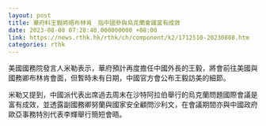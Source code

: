 ```yaml
---
layout: post
title: 華府料王毅將晤布林肯　指中國參與烏克蘭會議富有成效
date: 2023-08-08 07:28:40.000000000 +08:00
link: https://news.rthk.hk/rthk/ch/component/k2/1712510-20230808.htm
categories: rthk
---
```


美國國務院發言人米勒表示，華府預計再度擔任中國外長的王毅，將會前往美國與國務卿布林肯會面，但暫時未有日期，中國官方會公布王毅訪美的細節。

米勒又提到，中國派代表出席過去周末在沙特阿拉伯舉行的烏克蘭問題國際會議是富有成效，並透露副國務卿努蘭與國家安全顧問沙利文，在會議期間亦與中國政府歐亞事務特別代表李輝舉行簡短會晤。
